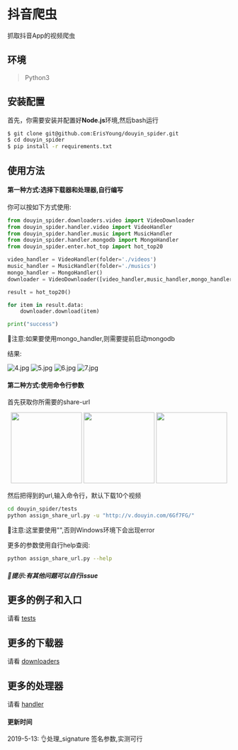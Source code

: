 # 抖音爬虫

抓取抖音App的视频爬虫

## 环境

> Python3

## 安装配置
首先，你需要安装并配置好**Node.js**环境,然后bash运行

```bash
$ git clone git@github.com:ErisYoung/douyin_spider.git
$ cd douyin_spider
$ pip install -r requirements.txt
```

## 使用方法

#### 第一种方式:选择下载器和处理器,自行编写

你可以按如下方式使用:

```python
from douyin_spider.downloaders.video import VideoDownloader
from douyin_spider.handler.video import VideoHandler
from douyin_spider.handler.music import MusicHandler
from douyin_spider.handler.mongodb import MongoHandler
from douyin_spider.enter.hot_top import hot_top20

video_handler = VideoHandler(folder='./videos')
music_handler = MusicHandler(folder='./musics')
mongo_handler = MongoHandler()
downloader = VideoDownloader([video_handler,music_handler,mongo_handler])

result = hot_top20()

for item in result.data:
    downloader.download(item)

print("success")

```

💨注意:如果要使用mongo_handler,则需要提前启动mongodb

结果:

![4.jpg](https://ws3.sinaimg.cn/large/005BYqpggy1g2yux5fnxzj30wp0e078x.jpg)
![5.jpg](https://ws3.sinaimg.cn/large/005BYqpggy1g2yux5kulnj319x09uwmp.jpg)
![6.jpg](https://ws3.sinaimg.cn/large/005BYqpggy1g2yux4gxauj319k09ldg6.jpg)
![7.jpg](https://ws3.sinaimg.cn/large/005BYqpggy1g2yux4i58yj312b0e8ju0.jpg)


#### 第二种方式:使用命令行参数
首先获取你所需要的share-url

<p align="center">
<img src="https://ws3.sinaimg.cn/large/005BYqpggy1g2yuhcwjxij30ku112qns.jpg" width="160">
<img src="https://ws3.sinaimg.cn/large/005BYqpggy1g2yuhansloj30ku112jt2.jpg" width="160">
<img src="https://ws3.sinaimg.cn/large/005BYqpggy1g2yuhb3f0vj30ku112jv8.jpg" width="160">
</p>


然后把得到的url,输入命令行，默认下载10个视频
```bash
cd douyin_spider/tests
python assign_share_url.py -u "http://v.douyin.com/6Gf7FG/" 

```
💨注意:这里要使用"",否则Windows环境下会出现error

更多的参数使用自行help查阅:
```bash
python assign_share_url.py --help
```

##### 💨提示:有其他问题可以自行issue

## 更多的例子和入口

请看 [tests](tests)

## 更多的下载器

请看 [downloaders](douyin_spider/downloaders)

## 更多的处理器

请看 [handler](douyin_spider/handler)

#### 更新时间

2019-5-13: 👌处理_signature 签名参数,实测可行





